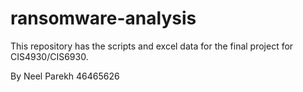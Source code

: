 # ransomware-analysis
This repository has the scripts and excel data for the final project for CIS4930/CIS6930.

By Neel Parekh
46465626

